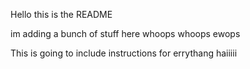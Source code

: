 Hello this is the README

im adding a bunch of stuff here
whoops
whoops
ewops

This is going to include instructions for errythang
 haiiiii
